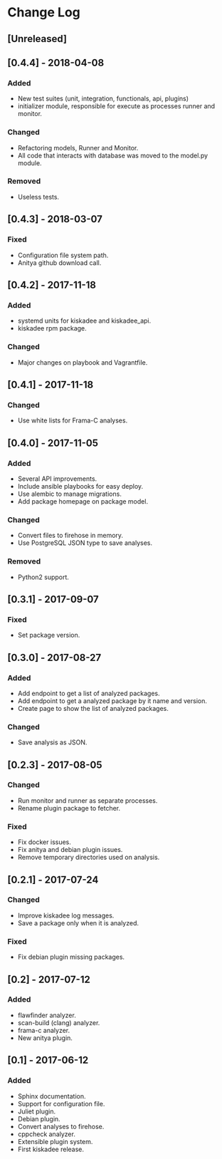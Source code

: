 # Change Log

## [Unreleased]

## [0.4.4] - 2018-04-08
### Added
- New test suites (unit, integration, functionals, api, plugins)
- initializer module, responsible for execute as processes runner and monitor.
### Changed
- Refactoring models, Runner and Monitor.
- All code that interacts with database was moved to the model.py module.
### Removed
- Useless tests.

## [0.4.3] - 2018-03-07
### Fixed
- Configuration file system path.
- Anitya github download call.

## [0.4.2] - 2017-11-18
### Added
- systemd units for kiskadee and kiskadee_api.
- kiskadee rpm package.
### Changed
- Major changes on playbook and Vagrantfile.

## [0.4.1] - 2017-11-18
### Changed
- Use white lists for Frama-C analyses.

## [0.4.0] - 2017-11-05
### Added
- Several API improvements.
- Include ansible playbooks for easy deploy.
- Use alembic to manage migrations.
- Add package homepage on package model.
### Changed
- Convert files to firehose in memory.
- Use PostgreSQL JSON type to save analyses.
### Removed
- Python2 support.

## [0.3.1] - 2017-09-07
### Fixed
- Set package version.

## [0.3.0] - 2017-08-27
### Added
- Add endpoint to get a list of analyzed packages.
- Add endpoint to get a analyzed package by it name and version.
- Create page to show the list of analyzed packages.
### Changed
- Save analysis as JSON.

## [0.2.3] - 2017-08-05
### Changed
- Run monitor and runner as separate processes.
- Rename plugin package to fetcher.
### Fixed
- Fix docker issues.
- Fix anitya and debian plugin issues.
- Remove temporary directories used on analysis.

## [0.2.1] - 2017-07-24
### Changed
- Improve kiskadee log messages.
- Save a package only when it is analyzed.
### Fixed
- Fix debian plugin missing packages.

## [0.2] - 2017-07-12
### Added
- flawfinder analyzer.
- scan-build (clang) analyzer.
- frama-c analyzer.
- New anitya plugin.

## [0.1] - 2017-06-12
### Added
- Sphinx documentation.
- Support for configuration file.
- Juliet plugin.
- Debian plugin.
- Convert analyses to firehose.
- cppcheck analyzer.
- Extensible plugin system.
- First kiskadee release.
